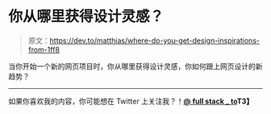# 你从哪里获得设计灵感？

> 原文：<https://dev.to/matthias/where-do-you-get-design-inspirations-from-1ff8>

当你开始一个新的网页项目时，你从哪里获得设计灵感，你如何跟上网页设计的新趋势？

* * *

如果你喜欢我的内容，你可能想在 Twitter 上关注我？！**[@ full stack _ to](https://twitter.com/fullstack_to)T3】**